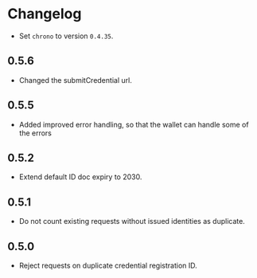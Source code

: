 # Changelog

- Set `chrono` to version `0.4.35`.

## 0.5.6

- Changed the submitCredential url. 

## 0.5.5
- Added improved error handling, so that the wallet can handle some of the errors

## 0.5.2

- Extend default ID doc expiry to 2030.

## 0.5.1

- Do not count existing requests without issued identities as duplicate.

## 0.5.0

- Reject requests on duplicate credential registration ID.
